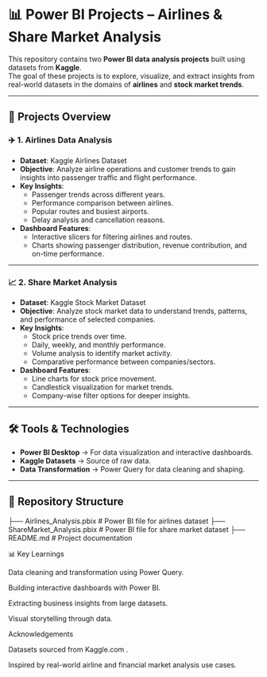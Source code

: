 # 📊 Power BI Projects – Airlines & Share Market Analysis

This repository contains two **Power BI data analysis projects** built using datasets from **Kaggle**.  
The goal of these projects is to explore, visualize, and extract insights from real-world datasets in the domains of **airlines** and **stock market trends**.  

---

## 🚀 Projects Overview

### ✈️ 1. Airlines Data Analysis
- **Dataset**: Kaggle Airlines Dataset  
- **Objective**: Analyze airline operations and customer trends to gain insights into passenger traffic and flight performance.  
- **Key Insights**:
  - Passenger trends across different years.  
  - Performance comparison between airlines.  
  - Popular routes and busiest airports.  
  - Delay analysis and cancellation reasons.  
- **Dashboard Features**:
  - Interactive slicers for filtering airlines and routes.  
  - Charts showing passenger distribution, revenue contribution, and on-time performance.  

---

### 📈 2. Share Market Analysis
- **Dataset**: Kaggle Stock Market Dataset  
- **Objective**: Analyze stock market data to understand trends, patterns, and performance of selected companies.  
- **Key Insights**:
  - Stock price trends over time.  
  - Daily, weekly, and monthly performance.  
  - Volume analysis to identify market activity.  
  - Comparative performance between companies/sectors.  
- **Dashboard Features**:
  - Line charts for stock price movement.  
  - Candlestick visualization for market trends.  
  - Company-wise filter options for deeper insights.  

---

## 🛠️ Tools & Technologies
- **Power BI Desktop** → For data visualization and interactive dashboards.  
- **Kaggle Datasets** → Source of raw data.  
- **Data Transformation** → Power Query for data cleaning and shaping.  

---

## 📂 Repository Structure
├── Airlines_Analysis.pbix # Power BI file for airlines dataset
├── ShareMarket_Analysis.pbix # Power BI file for share market dataset
├── README.md # Project documentation

📊 Key Learnings

Data cleaning and transformation using Power Query.

Building interactive dashboards with Power BI.

Extracting business insights from large datasets.

Visual storytelling through data.

Acknowledgements

Datasets sourced from Kaggle.com
.

Inspired by real-world airline and financial market analysis use cases.
